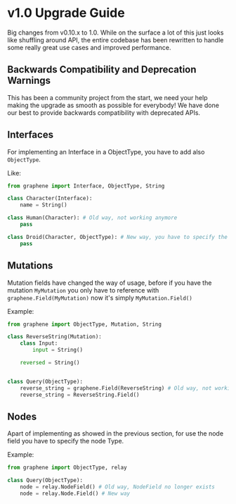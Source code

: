 # v1.0 Upgrade Guide

Big changes from v0.10.x to 1.0. While on the surface a lot of this just looks like shuffling around API, the entire codebase has been rewritten to handle some really great use cases and improved performance.


## Backwards Compatibility and Deprecation Warnings

This has been a community project from the start, we need your help making the upgrade as smooth as possible for everybody!
We have done our best to provide backwards compatibility with deprecated APIs.


## Interfaces

For implementing an Interface in a ObjectType, you have to add also `ObjectType`.

Like:

```python
from graphene import Interface, ObjectType, String

class Character(Interface):
    name = String()

class Human(Character): # Old way, not working anymore
    pass

class Droid(Character, ObjectType): # New way, you have to specify the ObjectType
    pass
```

## Mutations

Mutation fields have changed the way of usage, before if you have the mutation `MyMutation` you
only have to reference with `graphene.Field(MyMutation)` now it's simply `MyMutation.Field()`

Example:

```python
from graphene import ObjectType, Mutation, String

class ReverseString(Mutation):
    class Input:
        input = String()

    reversed = String()


class Query(ObjectType):
    reverse_string = graphene.Field(ReverseString) # Old way, not working anymore
    reverse_string = ReverseString.Field()
```

## Nodes

Apart of implementing as showed in the previous section, for use the node field you have to
specify the node Type.

Example:

```python
from graphene import ObjectType, relay

class Query(ObjectType):
    node = relay.NodeField() # Old way, NodeField no longer exists
    node = relay.Node.Field() # New way
```